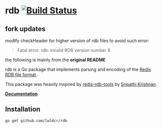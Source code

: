 # rdb [![Build Status](https://travis-ci.org/cupcake/rdb.png?branch=master)](https://travis-ci.org/cupcake/rdb)

## fork updates
modify checkHeader for higher version of rdb files to avoid such error:
> Fatal error: rdb: invalid RDB version number 8

the following is mainly from the **original README**

rdb is a Go package that implements parsing and encoding of the
[Redis](http://redis.io) [RDB file
format](https://github.com/sripathikrishnan/redis-rdb-tools/blob/master/docs/RDB_File_Format.textile).

This package was heavily inspired by
[redis-rdb-tools](https://github.com/sripathikrishnan/redis-rdb-tools) by
[Sripathi Krishnan](https://github.com/sripathikrishnan).

[**Documentation**](http://godoc.org/github.com/cupcake/rdb)

## Installation

```
go get github.com/lwldcr/rdb
```
